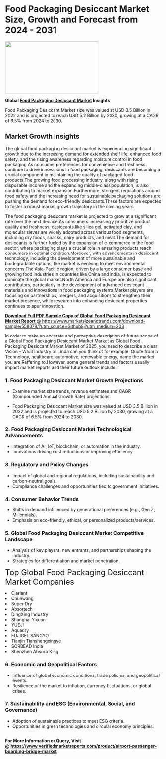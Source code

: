 <H1>Food Packaging Desiccant Market Size, Growth and Forecast from 2024 - 2031</H1><img class="aligncenter size-medium wp-image-584254" src="https://thirdeyenews.in/wp-content/uploads/2024/09/Global-Market-Research-300x168.jpeg" alt="" width="300" height="168" /><p><strong>Global&nbsp;<a href="https://www.marketsizeandtrends.com/download-sample/558078/?utm_source=Github8j?utm_medium=203">Food Packaging Desiccant Market</a> Insights</strong></p><p>Food Packaging Desiccant Market size was valued at USD 3.5 Billion in 2022 and is projected to reach USD 5.2 Billion by 2030, growing at a CAGR of 6.5% from 2024 to 2030.</p><p><h2>Market Growth Insights</h2> <p>The global food packaging desiccant market is experiencing significant growth due to the increasing demand for extended shelf life, enhanced food safety, and the rising awareness regarding moisture control in food packaging.As consumer preferences for convenience and freshness continue to drive innovations in food packaging, desiccants are becoming a crucial component in maintaining the quality of packaged food products.The growing food processing industry, along with rising disposable income and the expanding middle-class population, is also contributing to market expansion.Furthermore, stringent regulations around food safety and the increasing need for sustainable packaging solutions are pushing the demand for eco-friendly desiccants.These factors are expected to foster a robust market growth trajectory in the coming years.</p> <p><a href="#"></a></p> <p>The food packaging desiccant market is projected to grow at a significant rate over the next decade.As consumers increasingly prioritize product quality and freshness, desiccants like silica gel, activated clay, and molecular sieves are widely adopted across various food segments, including dry foods, snacks, dairy products, and meat.The demand for desiccants is further fueled by the expansion of e-commerce in the food sector, where packaging plays a crucial role in ensuring products reach consumers in optimal condition.Moreover, with advancements in desiccant technology, including the development of more sustainable and biodegradable options, the market is evolving to meet environmental concerns.The Asia-Pacific region, driven by a large consumer base and growing food industries in countries like China and India, is expected to dominate the global market.North America and Europe are also significant contributors, particularly in the development of advanced desiccant materials and innovations in food packaging systems.Market players are focusing on partnerships, mergers, and acquisitions to strengthen their market presence, while research into enhancing desiccant properties continues to spur innovation.</p> <p><a href="#"></p><p><span class=""><strong>Download Full PDF Sample Copy of Global Food Packaging Desiccant Market Report</strong> @ <a href="https://www.marketsizeandtrends.com/download-sample/558078/?utm_source=Github8j?utm_medium=203" target="_blank">https://www.marketsizeandtrends.com/download-sample/558078/?utm_source=Github8j?utm_medium=203</a></span></p><p>In order to make an accurate and perceptive description of future scope of a Global&nbsp;Food Packaging Desiccant Market Market as Global&nbsp;Food Packaging Desiccant Market Market of 2025, you need to describe a clear Vision &ndash; What Industry or Linda can you think of for example: Quote from a Technology, healthcare, automotive, renewable energy, name the market you are Reffering to.However, some general trends and factors usually impact market reports and their future outlook include:</p><h3>1.&nbsp;<strong>Food Packaging Desiccant Market Growth Projections</strong></h3><ul><li>Examine market size trends, revenue estimates and CAGR (Compounded Annual Growth Rate) projections.</li><li><p>Food Packaging Desiccant Market size was valued at USD 3.5 Billion in 2022 and is projected to reach USD 5.2 Billion by 2030, growing at a CAGR of 6.5% from 2024 to 2030.</p></li></ul><h3>2.&nbsp;<strong>Food Packaging Desiccant Market Technological Advancements</strong></h3><ul><li>Integration of AI, IoT, blockchain, or automation in the industry.</li><li>Innovations driving cost reductions or improving efficiency.</li></ul><h3>3.&nbsp;<strong>Regulatory and Policy Changes</strong></h3><ul><li>Impact of global and regional regulations, including sustainability and carbon-neutral goals.</li><li>Compliance challenges and opportunities tied to government initiatives.</li></ul><h3>4.&nbsp;<strong>Consumer Behavior Trends</strong></h3><ul><li>Shifts in demand influenced by generational preferences (e.g., Gen Z, Millennials).</li><li>Emphasis on eco-friendly, ethical, or personalized products/services.</li></ul><h3>5.&nbsp;<strong>Global Food Packaging Desiccant Market Competitive Landscape</strong></h3><ul><li>Analysis of key players, new entrants, and partnerships shaping the industry.</li><li>Strategies for differentiation and market penetration.</li></ul><p data-pm-slice="1 1 []"><span style="color: inherit; font-family: inherit; font-size: 25px;">Top Global Food Packaging Desiccant Market Companies</span></p><div class="" data-test-id=""><p><li>Clariant</li><li> Chunwang</li><li> Super Dry</li><li> Absortech</li><li> DingXing Industry</li><li> Shanghai Yixuan</li><li> YUEJI</li><li> Aquadry</li><li> FUJIGEL SANGYO</li><li> Tianjin Tianshengxingye</li><li> SORBEAD India</li><li> Shenzhen Absorb King</li></p></div><h3>6.&nbsp;<strong>Economic and Geopolitical Factors</strong></h3><ul><li>Influence of global economic conditions, trade policies, and geopolitical events.</li><li>Resilience of the market to inflation, currency fluctuations, or global crises.</li></ul><h3>7.&nbsp;<strong>Sustainability and ESG (Environmental, Social, and Governance)</strong></h3><ul><li>Adoption of sustainable practices to meet ESG criteria.</li><li>Opportunities in green technologies and circular economy principles.</li></ul><h2><strong style="font-size: 14px;">For More Information or Query, Visit @&nbsp;</strong><a style="background-color: #ffffff; font-size: 14px;" href="https://www.marketsizeandtrends.com/report/food-packaging-desiccant-market/" target="_blank">https://www.verifiedmarketreports.com/product/airport-passenger-boarding-bridge-market</a></h2>